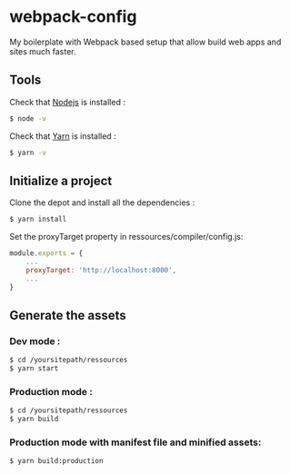 # webpack-config

My boilerplate with Webpack based setup that allow build web apps and sites much faster.




## Tools

Check that [Nodejs](https://nodejs.org/en/download/) is installed :
```sh
$ node -v
```

Check that [Yarn](https://yarnpkg.com/en/docs/install) is installed :
```sh
$ yarn -v
```




## Initialize a project

Clone the depot and install all the dependencies :
```sh
$ yarn install
```

Set the proxyTarget property in ressources/compiler/config.js:
```js
module.exports = {
    ...
    proxyTarget: 'http://localhost:8000',
    ...
}
```



## Generate the assets
### Dev mode :
```sh
$ cd /yoursitepath/ressources
$ yarn start
```

### Production mode :
```sh
$ cd /yoursitepath/ressources
$ yarn build
```

### Production mode with manifest file and minified assets:
```sh
$ yarn build:production
```
